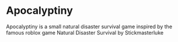 # Apocalyptiny
Apocalyptiny is a small natural disaster survival game inspired by the famous roblox game Natural Disaster Survival by Stickmasterluke
